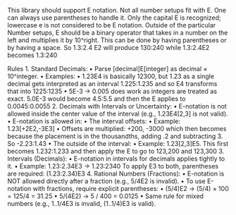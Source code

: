 This library should support E notation. Not all number setups fit with E. One can always use parentheses to handle it. Only the capital E is recognized; lowercase e is not considered to be E notation. Outside of the particular Number setups, E should be a binary operator that takes in a number on the left and multiplies it by 10^right. This can be done by having parentheses or by having a space. So 1.3:2.4 E2 will produce 130:240 while 1.3:2.4E2 becomes 1.3:240

Rules
	1.	Standard Decimals:
	•	Parse [decimal]E[integer] as decimal × 10^integer.
	•	Examples:
	•	1.23E4 is basically 12300, but 1.23 as a single decimal gets interpreted as an interval 1.225:1.235 and so E4 transforms that into 1225:1235
	•	5E-3 → 0.005 does work as integers are treated as exact. 5.0E-3 would become 4.5:5.5 and then the E applies to 0.0045:0.0055
	2.	Decimals with Intervals or Uncertainty:
	•	E-notation is not allowed inside the center value of the interval (e.g., 1.23E4[2,3] is not valid).
	•	E-notation is allowed in:
	•	The interval offsets:
	•	Example: 1.23[+2E2,-3E3]
	•	Offsets are multiplied: +200, -3000 which then becomes because the placement is in the thousandths, adding .2 and subtracting 3. So -2.23:1.43
	•	The outside of the interval:
	•	Example: 1.23[2,3]E5. This first becomes 1.232:1.233 and then apply the E to go to 123,200 and 123,300
	3.	Intervals (Decimals):
	•	E-notation in intervals for decimals applies tightly to it.
	•	Example: 1.23:2.34E3 → 1.23:2340  To apply E3 to both, parentheses are required: (1.23:2.34)E3
	4.	Rational Numbers (Fractions):
	•	E-notation is NOT allowed directly after a fraction (e.g., 5/4E2 is invalid).
	•	To use E-notation with fractions, require explicit parentheses:
	•	(5/4)E2 → (5/4) × 100 = 125/4 = 31.25
	•	5/(4E2) → 5 / 400 = 0.0125
	•	Same rule for mixed numbers (e.g., 1..1/4E3 is invalid, (1..1/4)E3 is valid).
